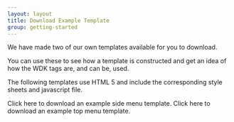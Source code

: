 ```yaml
---
layout: layout
title: Download Example Template
group: getting-started
---
```



We have made two of our own templates available for you to download.

You can use these to see how a template is constructed and get an idea of how the WDK tags are, and can be, used.

The following templates use HTML 5 and include the corresponding style sheets and javascript file.

Click here to download an example side menu template.
Click here to download an example top menu template.